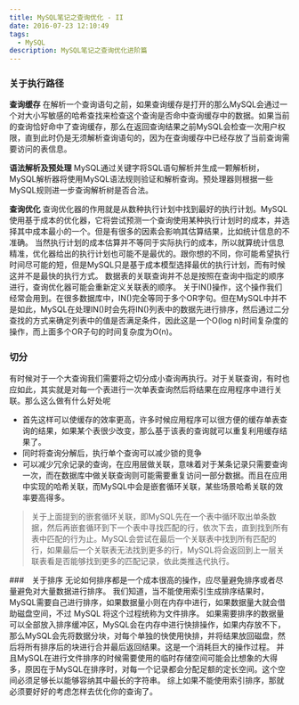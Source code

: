 ```yaml
---
title: MySQL笔记之查询优化 - II
date: 2016-07-23 12:10:49
tags:
  - MySQL
description: MySQL笔记之查询优化进阶篇
---
```


### 关于执行路径

**查询缓存**
在解析一个查询语句之前，如果查询缓存是打开的那么MySQL会通过一个对大小写敏感的哈希查找来检查这个查询是否命中查询缓存中的数据。如果当前的查询恰好命中了查询缓存，那么在返回查询结果之前MySQL会检查一次用户权限，直到此时仍是无须解析查询语句的，因为在查询缓存中已经存放了当前查询需要访问的表信息。

**语法解析及预处理**
MySQL通过关键字将SQL语句解析并生成一颗解析树，MySQL解析器将使用MySQL语法规则验证和解析查询。预处理器则根据一些MySQL规则进一步查询解析树是否合法。

**查询优化**
查询优化器的作用就是从数种执行计划中找到最好的执行计划。MySQL使用基于成本的优化器，它将尝试预测一个查询使用某种执行计划时的成本，并选择其中成本最小的一个。但是有很多的因素会影响其估算结果，比如统计信息的不准确。
当然执行计划的成本估算并不等同于实际执行的成本，所以就算统计信息精准，优化器给出的执行计划也可能不是最优的。跟你想的不同，你可能希望执行时间尽可能的短，但是MySQL只是基于成本模型选择最优的执行计划，而有时候这并不是最快的执行方式。
数据表的关联查询并不总是按照在查询中指定的顺序进行，查询优化器可能会重新定义关联表的顺序。
关于IN()操作，这个操作我们经常会用到。在很多数据库中，IN()完全等同于多个OR字句。但在MySQL中并不是如此，MySQL在处理IN()时会先将IN()列表中的数据先进行排序，然后通过二分查找的方式来确定列表中的值是否满足条件，因此这是一个O(log n)时间复杂度的操作，而上面多个OR子句的时间复杂度为O(n)。

### 切分
有时候对于一个大查询我们需要将之切分成小查询再执行。对于关联查询，有时也应如此，其实就是对每一个表进行一次单表查询然后将结果在应用程序中进行关联。那么这么做有什么好处呢

- 首先这样可以使缓存的效率更高，许多时候应用程序可以很方便的缓存单表查询的结果，如果某个表很少改变，那么基于该表的查询就可以重复利用缓存结果了。
- 同时将查询分解后，执行单个查询可以减少锁的竞争
- 可以减少冗余记录的查询，在应用层做关联，意味着对于某条记录只需要查询一次，而在数据库中做关联查询则可能需要重复访问一部分数据。而且在应用中实现的哈希关联，而MySQL中会是嵌套循环关联，某些场景哈希关联的效率要高得多。

> 关于上面提到的嵌套循环关联，即MySQL先在一个表中循环取出单条数据，然后再嵌套循环到下一个表中寻找匹配的行，依次下去，直到找到所有表中匹配的行为止。MySQL会尝试在最后一个关联表中找到所有匹配的行，如果最后一个关联表无法找到更多的行，MySQL将会返回到上一层关联表看是否能够找到更多的匹配记录，依此类推迭代执行。

###　关于排序
无论如何排序都是一个成本很高的操作，应尽量避免排序或者尽量避免对大量数据进行排序。
我们知道，当不能使用索引生成排序结果时，MySQL需要自己进行排序，如果数据量小则在内存中进行，如果数据量大就会借助磁盘空间，不过 MySQL 将这个过程统称为文件排序。
如果需要排序的数据量可以全部放入排序缓冲区，MySQL会在内存中进行快排操作，如果内存放不下，那么MySQL会先将数据分块，对每个单独的快使用快排，并将结果放回磁盘，然后将所有排序后的块进行合并最后返回结果。这是一个消耗巨大的操作过程。
并且MySQL在进行文件排序的时候需要使用的临时存储空间可能会比想象的大得多，原因在于MySQL在排序时，对每一个记录都会分配足额的定长空间。这个空间必须足够长以能够容纳其中最长的字符串。
综上如果不能使用索引排序，那就必须要好好的考虑怎样去优化你的查询了。